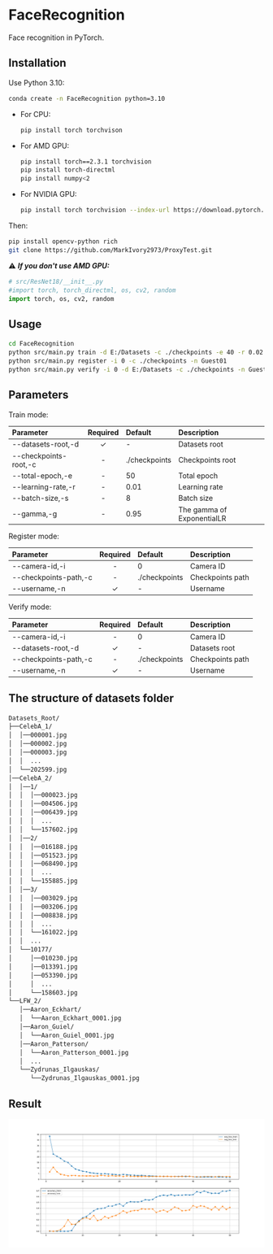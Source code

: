 # FaceRecognition

Face recognition in PyTorch.

## Installation

Use Python 3.10:

```bash
conda create -n FaceRecognition python=3.10
```

- For CPU:

  ```bash
  pip install torch torchvison
  ```

- For AMD GPU:

  ```bash
  pip install torch==2.3.1 torchvision
  pip install torch-directml
  pip install numpy<2
  ```

- For NVIDIA GPU:

  ```bash
  pip install torch torchvision --index-url https://download.pytorch.org/whl/cuxxx
  ```

Then:

```bash
pip install opencv-python rich
git clone https://github.com/MarkIvory2973/ProxyTest.git
```

⚠ ***If you don't use AMD GPU:***

```python
# src/ResNet18/__init__.py
#import torch, torch_directml, os, cv2, random
import torch, os, cv2, random
```

## Usage

```bash
cd FaceRecognition
python src/main.py train -d E:/Datasets -c ./checkpoints -e 40 -r 0.02 -s 16 -g 0.94
python src/main.py register -i 0 -c ./checkpoints -n Guest01
python src/main.py verify -i 0 -d E:/Datasets -c ./checkpoints -n Guest01
```

## Parameters

Train mode:

|Parameter|Required|Default|Description|
|:-|:-:|:-|:-|
|--datasets-root,-d|✓|-|Datasets root|
|--checkpoints-root,-c|-|./checkpoints|Checkpoints root|
|--total-epoch,-e|-|50|Total epoch|
|--learning-rate,-r|-|0.01|Learning rate|
|--batch-size,-s|-|8|Batch size|
|--gamma,-g|-|0.95|The gamma of ExponentialLR|

Register mode:

|Parameter|Required|Default|Description|
|:-|:-:|:-|:-|
|--camera-id,-i|-|0|Camera ID|
|--checkpoints-path,-c|-|./checkpoints|Checkpoints path|
|--username,-n|✓|-|Username|

Verify mode:

|Parameter|Required|Default|Description|
|:-|:-:|:-|:-|
|--camera-id,-i|-|0|Camera ID|
|--datasets-root,-d|✓|-|Datasets root|
|--checkpoints-path,-c|-|./checkpoints|Checkpoints path|
|--username,-n|✓|-|Username|

## The structure of datasets folder

```bash
Datasets_Root/
├──CelebA_1/
│  │──000001.jpg
│  │──000002.jpg
│  │──000003.jpg
│  │  ...
│  └──202599.jpg
│──CelebA_2/
│  │──1/
│  │  │──000023.jpg
│  │  │──004506.jpg
│  │  │──006439.jpg
│  │  │  ...
│  │  └──157602.jpg
│  │──2/
│  │  │──016188.jpg
│  │  │──051523.jpg
│  │  │──068490.jpg
│  │  │  ...
│  │  └──155885.jpg
│  │──3/
│  │  │──003029.jpg
│  │  │──003206.jpg
│  │  │──008838.jpg
│  │  │  ...
│  │  └──161022.jpg
│  │  ...
│  └──10177/
│     │──010230.jpg
│     │──013391.jpg
│     │──053390.jpg
│     │  ...
│     └──158603.jpg
└──LFW_2/
   │──Aaron_Eckhart/
   │  └──Aaron_Eckhart_0001.jpg
   │──Aaron_Guiel/
   │  └──Aaron_Guiel_0001.jpg
   │──Aaron_Patterson/
   │  └──Aaron_Patterson_0001.jpg
   │  ...
   └──Zydrunas_Ilgauskas/
      └──Zydrunas_Ilgauskas_0001.jpg
```

## Result

![The result of training](https://raw.githubusercontent.com/MarkIvory2973/FaceRecognition/main/imgs/result.png)
